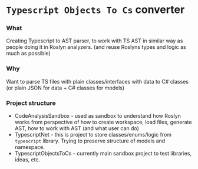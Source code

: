 # `Typescript Objects To Cs` converter

### What
Creating Typescript to AST parser, to work with TS AST in similar way as people doing it in Roslyn analyzers. 
(and reuse Roslyns types and logic as much as possible)

### Why
Want to parse TS files with plain classes/interfaces with data to C# classes (or plain JSON for data + C# classes for models)

### Project structure
- CodeAnalysisSandbox - used as sandbox to understand how Roslyn works from perspective of how to create workspace, load files, generate AST, how to work with AST (and what user can do)
- TypescriptNet - this is project to store classes/enums/logic from `typescript` library. Trying to preserve structure of models and namespace.
- TypescriptObjectsToCs - currently main sandbox project to test libraries, ideas, etc.